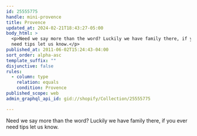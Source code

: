 ```yaml
---
id: 25555775
handle: mini-provence
title: Provence
updated_at: 2024-02-21T18:43:27-05:00
body_html: >
  <p>Need we say more than the word? Luckily we have family there, if you ever
  need tips let us know.</p>
published_at: 2011-06-02T15:24:43-04:00
sort_order: alpha-asc
template_suffix: ""
disjunctive: false
rules:
  - column: type
    relation: equals
    condition: Provence
published_scope: web
admin_graphql_api_id: gid://shopify/Collection/25555775

---
```


Need we say more than the word? Luckily we have family there, if you ever need tips let us know.